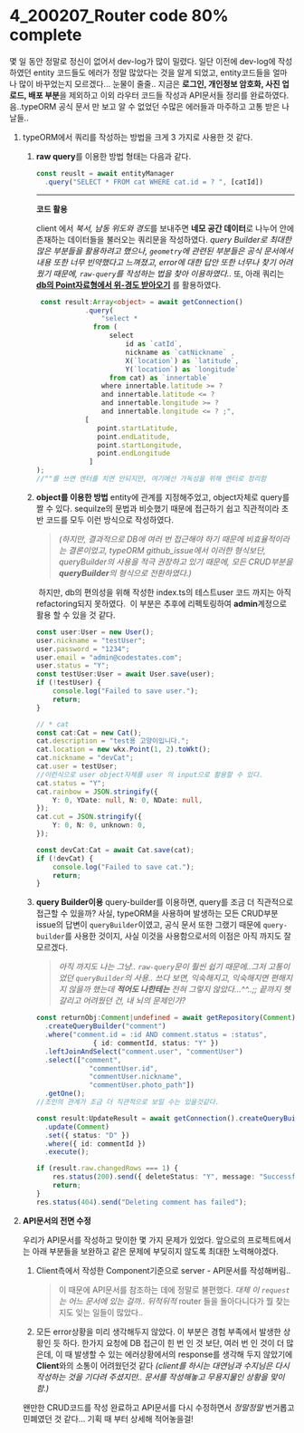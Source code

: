 # 4_200207_Router code 80% complete

몇 일 동안 정말로 정신이 없어서 dev-log가 많이 밀렸다.
일단 이전에 dev-log에 작성하였던 entity 코드들도 에러가 정말 많았다는 것을 알게 되었고, entity코드들을 얼마나 많이 바꾸었는지 모르겠다... 눈물이 줄줄..
지금은 **로그인, 개인정보 암호화, 사진 업로드, 배포 부분**을 제외하고 이외 라우터 코드들 작성과 API문서들 정리를 완료하였다.
음..typeORM 공식 문서 만 보고 알 수 없었던 수많은 에러들과 마주하고 고통 받은 나날들..

1. typeORM에서 쿼리를 작성하는 방법을 크게 3 가지로 사용한 것 같다.

   1. **raw query**를 이용한 방법
      형태는 다음과 같다.

      ````typescript
      const reuslt = await entityManager
      	.query("SELECT * FROM cat WHERE cat.id = ? ", [catId])
      ````

      ****

      **코드 활용**

      client 에서 *북서, 남동 위도와 경도*를 보내주면 **네모 공간 데이터**로 나누어 안에 존재하는 데이터들을 불러오는 쿼리문을 작성하였다.
      *query Builder로 최대한 많은 부분들을 활용하려고 했으나, `geometry`에 관련된 부분들은 공식 문서에서 내용 또한 너무 빈약했다고 느껴졌고, error에 대한 답안 또한 너무나 찾기 어려웠기 때문에, `raw-query`를 작성하는 법을 찾아  이용하였다..*
      또, 아래 쿼리는 **[db의 Point자료형에서 위-경도 받아오기](https://webinformation.tistory.com/55)** 를 활용하였다.

      ````typescript
       const result:Array<object> = await getConnection()
                  .query(
                      "select * 
      				from (
                      	select 
                      		id as `catId`, 
                      		nickname as `catNickname` , 
                      		X(`location`) as `latitude`, 
      						Y(`location`) as `longitude` 
                  		from cat) as `innertable` 
                      where innertable.latitude >= ? 
                      and innertable.latitude <= ?
                      and innertable.longitude >= ?
                      and innertable.longitude <= ? ;",
                  [
                     point.startLatitude, 
                     point.endLatitude, 
                     point.startLongitude,
                     point.endLongitude
                   ]
      );
      //""를 쓰면 엔터를 치면 안되지만, 여기에선 가독성을 위해 엔터로 정리함
      ````

   2. **object를 이용한 방법**
      entity에 관계를 지정해주었고, object자체로 query를 짤 수 있다.
      sequilze의 문법과 비슷했기 때문에 접근하기 쉽고 직관적이라 초반 코드를 모두 이런 방식으로 작성하였다.

      > *(하지만, 결과적으로 DB에 여러 번 접근해야 하기 때문에 비효율적이라는 결론이었고, typeORM github_issue에서 이러한 형식보단, queryBuilder의 사용을 적극 권장하고 있기 때문에, 모든 CRUD부분을 **queryBuilder**의 형식으로 전환하였다.)*

      ​	하지만, db의 편의성을 위해 작성한 index.ts의 테스트user 코드 까지는 아직 refactoring되지 못하였다. 
      ​	이 부분은 추후에 리펙토링하여 **admin**계정으로 활용 할 수 있을 것 같다.

      ````typescript
      const user:User = new User();
      user.nickname = "testUser";
      user.password = "1234";
      user.email = "admin@codestates.com";
      user.status = "Y";
      const testUser:User = await User.save(user);
      if (!testUser) {
          console.log("Failed to save user.");
          return;
      }
      
      // * cat
      const cat:Cat = new Cat();
      cat.description = "test용 고양이입니다.";
      cat.location = new wkx.Point(1, 2).toWkt();
      cat.nickname = "devCat";
      cat.user = testUser;
      //이런식으로 user object자체를 user 의 input으로 활용할 수 있다.
      cat.status = "Y";
      cat.rainbow = JSON.stringify({
          Y: 0, YDate: null, N: 0, NDate: null,
      });
      cat.cut = JSON.stringify({
          Y: 0, N: 0, unknown: 0,
      });
      
      const devCat:Cat = await Cat.save(cat);
      if (!devCat) {
          console.log("Failed to save cat.");
          return;
      }
      ````

   3. **query Builder이용**
      query-builder를 이용하면, query를 조금 더 직관적으로 접근할 수 있을까? 
      사실, typeORM을 사용하며 발생하는 모든 CRUD부분 issue의 답변이 `queryBuilder`이였고, 공식 문서 또한 그랬기 때문에 `query-builder`를 사용한 것이지, 사실 이것을 사용함으로서의 이점은 아직 까지도 잘 모르겠다.

      > *아직 까지도 나는 그냥.. `raw-query`문이 훨씬 쉽기 때문에..그저 고통이었던 `queryBuilder`의 사용.. 
      > 쓰다 보면, 익숙해지고, 익숙해지면 편해지지 않을까 했는데 **적어도 나한테는** 전혀 그렇지 않았다...^^..;; 
      > 끝까지 헷갈리고 어려웠던 건, 내 뇌의 문제인가?*

      ````typescript
      const returnObj:Comment|undefined = await getRepository(Comment)
      	.createQueryBuilder("comment")
      	.where("comment.id = :id AND comment.status = :status",
         		    { id: commentId, status: "Y" })
      	.leftJoinAndSelect("comment.user", "commentUser")
      	.select(["comment", 
                   "commentUser.id", 
                   "commentUser.nickname", 
                   "commentUser.photo_path"])
      	.getOne();
      //조인의 관계가 조금 더 직관적으로 보일 수는 있을것같다.
      
      const result:UpdateResult = await getConnection().createQueryBuilder()
      	.update(Comment)
      	.set({ status: "D" })
      	.where({ id: commentId })
      	.execute();
      
      if (result.raw.changedRows === 1) {
          res.status(200).send({ deleteStatus: "Y", message: "Successfully deleted post" });
          return;
      }
      res.status(404).send("Deleting comment has failed");
      ````

2. **API문서의 전면 수정**

   우리가 API문서를 작성하고 맞이한 몇 가지 문제가 있었다.
   앞으로의 프로젝트에서는 아래 부분들을 보완하고 같은 문제에 부딪히지 않도록 최대한 노력해야겠다.

   1. Client측에서 작성한 Component기준으로 server - API문서를 작성해버림..

      > 이 때문에 API문서를 참조하는 데에 정말로 불편했다.
      > *대체 이 `request`는 어느 문서에 있는 걸까.. 뒤적뒤적*
      > router 들을 돌아다니다가 뭘 찾는지도 잊는 일들이 많았다.. 

   2. 모든 error상황을 미리 생각해두지 않았다.
      이 부분은 경험 부족에서 발생한 상황인 듯 하다.
      한가지 요청에 DB 접근이 힌 번 인 것 보단, 여러 번 인 것이 더 많은데,  이 때 발생할 수 있는 에러상황에서의 response를 생각해 두지 않았기에 **Client**와의 소통이 어려웠던것 같다 
      *(client를 하시는 대연님과 수지님은 다시 작성하는 것을 기다려 주셨지만.. 문서를 작성해놓고 무용지물인 상황을 맞이함.)*


   왠만한 CRUD코드를 작성 완료하고 API문서를 다시 수정하면서 *정말정말* 번거롭고 민폐였던 것 같다... 
   기획 때 부터 상세해 적어놓을걸!

